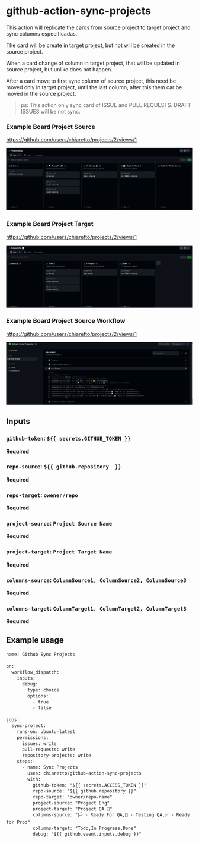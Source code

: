 # github-action-sync-projects

This action will replicate the cards from source project to target project and sync columns especificadas.

The card will be create in target project, but not will be created in the source project.

When a card change of column in target project, that will be updated in source project, but unlike does not happen.

After a card move to first sync column of source project, this need be moved only in target project, until the last column, after this them car be moved in the source project.

> ps: This action only sync card of ISSUE and PULL REQUESTS. DRAFT ISSUES will be not sync.

### Example Board Project Source
https://github.com/users/chiaretto/projects/2/views/1

![Board Image](docs/projeto-eng.png "Board")


### Example Board Project Target
https://github.com/users/chiaretto/projects/2/views/1

![Board Image](docs/projeto-qa.png "Board")


### Example Board Project Source Workflow
https://github.com/users/chiaretto/projects/2/views/1

![Board Image](docs/workflow.png "Board")

## Inputs

### `github-token`: `${{ secrets.GITHUB_TOKEN }}`
**Required** 
### `repo-source`: `${{ github.repository  }}`
**Required**
### `repo-target`: `owener/repo`
**Required** 
### `project-source`: `Project Source Name`
**Required**
### `project-target`: `Project Target Name`
**Required**
### `columns-source`: `ColumnSource1, ColumnSource2, ColumnSource3`
**Required**
### `columns-target`: `ColumnTarget1, ColumnTarget2, ColumnTarget3`
**Required**

## Example usage

```
name: Github Sync Projects

on:
  workflow_dispatch:
    inputs:
      debug:
        type: choice
        options:
          - true
          - false

jobs:
  sync-project:
    runs-on: ubuntu-latest
    permissions:
      issues: write
      pull-requests: write
      repository-projects: write
    steps:
      - name: Sync Projects
        uses: chiaretto/github-action-sync-projects
        with:
          github-token: "${{ secrets.ACCESS_TOKEN }}"
          repo-source: "${{ github.repository }}"
          repo-target: "owner/repo-name"
          project-source: "Project Eng"
          project-target: "Project QA 📝"
          columns-source: "🏳 - Ready For QA,🧪 - Testing QA,✅ - Ready for Prod"
          columns-target: "Todo,In Progress,Done"
          debug: "${{ github.event.inputs.debug }}"
```
